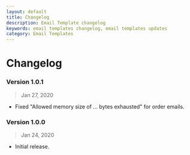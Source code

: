 ```yaml
---
layout: default
title: Changelog
description: Email Template changelog
keywords: email templates changelog, email templates updates
category: Email Templates
---
```


# Changelog

### Version 1.0.1

> Jan 27, 2020

 -  Fixed "Allowed memory size of ... bytes exhausted" for order emails.

### Version 1.0.0

> Jan 24, 2020

 -  Initial release.
